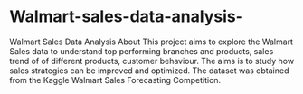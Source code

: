 # Walmart-sales-data-analysis-
Walmart Sales Data Analysis
About
This project aims to explore the Walmart Sales data to understand top performing branches and products, sales trend of of different products, customer behaviour. The aims is to study how sales strategies can be improved and optimized. The dataset was obtained from the Kaggle Walmart Sales Forecasting Competition.


